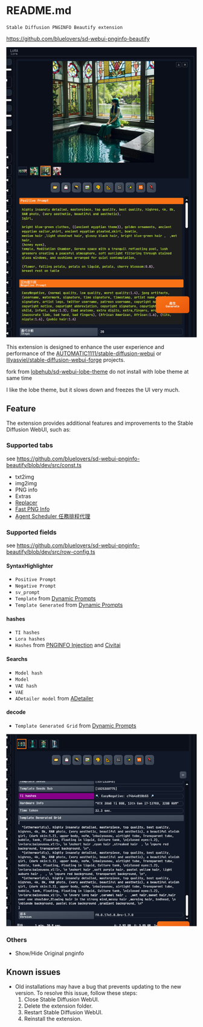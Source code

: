 # README.md

    Stable Diffusion PNGINFO Beautify extension

https://github.com/bluelovers/sd-webui-pnginfo-beautify

![img.png](docs/img.png)

This extension is designed to enhance the user experience and performance of
the [AUTOMATIC1111/stable-diffusion-webui](https://github.com/AUTOMATIC1111/stable-diffusion-webui)
or [lllyasviel/stable-diffusion-webui-forge](https://github.com/lllyasviel/stable-diffusion-webui-forge) projects.

fork from [lobehub/sd-webui-lobe-theme](https://github.com/lobehub/sd-webui-lobe-theme)
do not install with lobe theme at same time

I like the lobe theme, but it slows down and freezes the UI very much.

## Feature

The extension provides additional features and improvements to the Stable Diffusion WebUI, such as:

### Supported tabs

see https://github.com/bluelovers/sd-webui-pnginfo-beautify/blob/dev/src/const.ts

- txt2img
- img2img
- PNG info
- Extras
- [Replacer](https://github.com/light-and-ray/sd-webui-replacer)
- [Fast PNG Info](https://github.com/NoCrypt/sd-fast-pnginfo)
- [Agent Scheduler 任務排程代理](https://github.com/ArtVentureX/sd-webui-agent-scheduler)

### Supported fields

see https://github.com/bluelovers/sd-webui-pnginfo-beautify/blob/dev/src/row-config.ts

#### SyntaxHighlighter

- `Positive Prompt`
- `Negative Prompt`
- `sv_prompt`
- `Template` from [Dynamic Prompts](https://github.com/adieyal/sd-dynamic-prompts)
- `Template Generated` from [Dynamic Prompts](https://github.com/adieyal/sd-dynamic-prompts)

#### hashes

- `TI hashes`
- `Lora hashes`
- `Hashes` from [PNGINFO Injection](https://github.com/bluelovers/sd-webui-pnginfo-injection) and [Civitai](https://github.com/civitai/sd_civitai_extension)

#### Searchs

- `Model hash`
- `Model`
- `VAE hash`
- `VAE`
- `ADetailer model` from [ADetailer](https://github.com/Bing-su/adetailer)

#### decode

- `Template Generated Grid` from [Dynamic Prompts](https://github.com/adieyal/sd-dynamic-prompts)

![Template Generated Grid.png](docs/Template%20Generated%20Grid.png)

### Others

- Show/Hide Original pnginfo

## Known issues

- Old installations may have a bug that prevents updating to the new version. To resolve this issue, follow these steps:
    1. Close Stable Diffusion WebUI.
    2. Delete the extension folder.
    3. Restart Stable Diffusion WebUI.
    4. Reinstall the extension.
